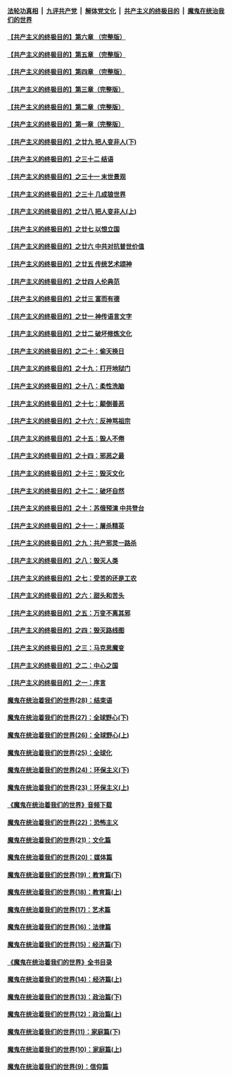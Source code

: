 

####  [法轮功真相](../../../../basic/blob/master/README.md?t=04242231) &nbsp;|&nbsp; [九评共产党](../../../../9ping.md/blob/master/README.md?t=04242231) &nbsp;|&nbsp; [解体党文化](../../../../jtdwh.md/blob/master/README.md?t=04242231)  &nbsp;|&nbsp; [共产主义的终极目的](../../../../gczydzjmd.md/blob/master/README.md?t=04242231) &nbsp;|&nbsp; [魔鬼在统治我们的世界](../../../../mgztzwmdsj.md/blob/master/README.md?t=04242231) 

#### [【共产主义的终极目的】第六章 （完整版）](../pages/nsc422/n11428913.md?t=04242231) 

#### [【共产主义的终极目的】第五章 （完整版）](../pages/nsc422/n11428912.md?t=04242231) 

#### [【共产主义的终极目的】第四章 （完整版）](../pages/nsc422/n11428907.md?t=04242231) 

#### [【共产主义的终极目的】第三章（完整版）](../pages/nsc422/n11428848.md?t=04242231) 

#### [【共产主义的终极目的】第二章（完整版）](../pages/nsc422/n11428831.md?t=04242231) 

#### [【共产主义的终极目的】第一章（完整版）](../pages/nsc422/n11417651.md?t=04242231) 

#### [【共产主义的终极目的】之廿九 把人变非人(下)](../pages/nsc422/n11344140.md?t=04242231) 

#### [【共产主义的终极目的】之三十二 结语](../pages/nsc422/n11360535.md?t=04242231) 

#### [【共产主义的终极目的】之三十一 末世景观](../pages/nsc422/n11351129.md?t=04242231) 

#### [【共产主义的终极目的】之三十 几成狼世界](../pages/nsc422/n11348280.md?t=04242231) 

#### [【共产主义的终极目的】之廿八 把人变非人(上)](../pages/nsc422/n11340492.md?t=04242231) 

#### [【共产主义的终极目的】之廿七 以恨立国](../pages/nsc422/n11336944.md?t=04242231) 

#### [【共产主义的终极目的】之廿六 中共对抗普世价值](../pages/nsc422/n11324785.md?t=04242231) 

#### [【共产主义的终极目的】之廿五 传统艺术颂神](../pages/nsc422/n11296396.md?t=04242231) 

#### [【共产主义的终极目的】之廿四 人伦典范](../pages/nsc422/n11296397.md?t=04242231) 

#### [【共产主义的终极目的】之廿三 富而有德](../pages/nsc422/n11283598.md?t=04242231) 

#### [【共产主义的终极目的】之廿一 神传语言文字](../pages/nsc422/n11263265.md?t=04242231) 

#### [【共产主义的终极目的】之廿二 破坏修炼文化](../pages/nsc422/n11245728.md?t=04242231) 

#### [【共产主义的终极目的】之二十：偷天换日](../pages/nsc422/n11238846.md?t=04242231) 

#### [【共产主义的终极目的】之十九：打开地狱门](../pages/nsc422/n11206376.md?t=04242231) 

#### [【共产主义的终极目的】之十八：柔性洗脑](../pages/nsc422/n11199994.md?t=04242231) 

#### [【共产主义的终极目的】之十七：颠倒善恶](../pages/nsc422/n11179782.md?t=04242231) 

#### [【共产主义的终极目的】之十六：反神骂祖宗](../pages/nsc422/n11166798.md?t=04242231) 

#### [【共产主义的终极目的】之十五：毁人不倦](../pages/nsc422/n11166792.md?t=04242231) 

#### [【共产主义的终极目的】之十四：邪恶之最](../pages/nsc422/n11150249.md?t=04242231) 

#### [【共产主义的终极目的】之十三：毁灭文化](../pages/nsc422/n11135227.md?t=04242231) 

#### [【共产主义的终极目的】之十二：破坏自然](../pages/nsc422/n11135214.md?t=04242231) 

#### [【共产主义的终极目的】之十：苏俄预演 中共登台](../pages/nsc422/n11118424.md?t=04242231) 

#### [【共产主义的终极目的】之十一：屠杀精英](../pages/nsc422/n11118442.md?t=04242231) 

#### [【共产主义的终极目的】之九：共产邪灵一路杀](../pages/nsc422/n11114139.md?t=04242231) 

#### [【共产主义的终极目的】之八：毁灭人类](../pages/nsc422/n11108503.md?t=04242231) 

#### [【共产主义的终极目的】之七：受苦的还是工农](../pages/nsc422/n11101809.md?t=04242231) 

#### [【共产主义的终极目的】之六：甜头和苦头](../pages/nsc422/n11096971.md?t=04242231) 

#### [【共产主义的终极目的】之五：万变不离其邪](../pages/nsc422/n11091285.md?t=04242231) 

#### [【共产主义的终极目的】之四：毁灭路线图](../pages/nsc422/n11086284.md?t=04242231) 

#### [【共产主义的终极目的】之三：马克思魔变](../pages/nsc422/n11061941.md?t=04242231) 

#### [【共产主义的终极目的】之二：中心之国](../pages/nsc422/n11047728.md?t=04242231) 

#### [【共产主义的终极目的】之一：序言](../pages/nsc422/n11086077.md?t=04242231) 

#### [魔鬼在统治着我们的世界(28)：结束语](../pages/nsc422/n10936246.md?t=04242231) 

#### [魔鬼在统治着我们的世界(27)：全球野心(下)](../pages/nsc422/n10928319.md?t=04242231) 

#### [魔鬼在统治着我们的世界(26)：全球野心(上)](../pages/nsc422/n10900318.md?t=04242231) 

#### [魔鬼在统治着我们的世界(25)：全球化](../pages/nsc422/n10788205.md?t=04242231) 

#### [魔鬼在统治着我们的世界(24)：环保主义(下)](../pages/nsc422/n10695307.md?t=04242231) 

#### [魔鬼在统治着我们的世界(23)：环保主义(上)](../pages/nsc422/n10688613.md?t=04242231) 

#### [《魔鬼在统治着我们的世界》音频下载](../pages/nsc422/n10635553.md?t=04242231) 

#### [魔鬼在统治着我们的世界(22)：恐怖主义](../pages/nsc422/n10614727.md?t=04242231) 

#### [魔鬼在统治着我们的世界(21)：文化篇](../pages/nsc422/n10597706.md?t=04242231) 

#### [魔鬼在统治着我们的世界(20)：媒体篇](../pages/nsc422/n10586579.md?t=04242231) 

#### [魔鬼在统治着我们的世界(19)：教育篇(下)](../pages/nsc422/n10564808.md?t=04242231) 

#### [魔鬼在统治着我们的世界(18)：教育篇(上)](../pages/nsc422/n10526970.md?t=04242231) 

#### [魔鬼在统治着我们的世界(17)：艺术篇](../pages/nsc422/n10499093.md?t=04242231) 

#### [魔鬼在统治着我们的世界(16)：法律篇](../pages/nsc422/n10485969.md?t=04242231) 

#### [魔鬼在统治着我们的世界(15)：经济篇(下)](../pages/nsc422/n10469975.md?t=04242231) 

#### [《魔鬼在统治着我们的世界》全书目录](../pages/nsc422/n10464261.md?t=04242231) 

#### [魔鬼在统治着我们的世界(14)：经济篇(上)](../pages/nsc422/n10457370.md?t=04242231) 

#### [魔鬼在统治着我们的世界(13)：政治篇(下)](../pages/nsc422/n10448270.md?t=04242231) 

#### [魔鬼在统治着我们的世界(12)：政治篇(上)](../pages/nsc422/n10444576.md?t=04242231) 

#### [魔鬼在统治着我们的世界(11)：家庭篇(下)](../pages/nsc422/n10440961.md?t=04242231) 

#### [魔鬼在统治着我们的世界(10)：家庭篇(上)](../pages/nsc422/n10435448.md?t=04242231) 

#### [魔鬼在统治着我们的世界(9)：信仰篇](../pages/nsc422/n10432159.md?t=04242231) 

